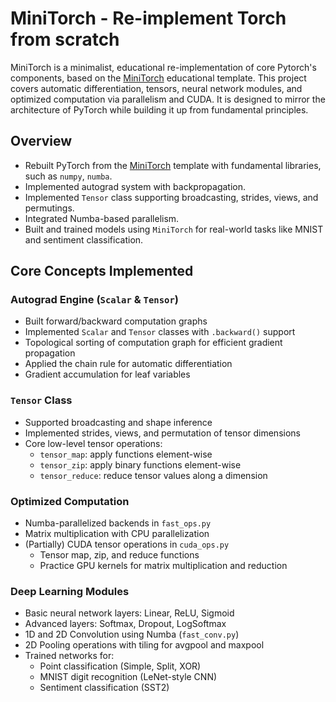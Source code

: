 # MiniTorch - Re-implement Torch from scratch
MiniTorch is a minimalist, educational re-implementation of core Pytorch's components, based on the [MiniTorch](https://github.com/minitorch/minitorch) educational template. This project covers automatic differentiation, tensors, neural network modules, and optimized computation via parallelism and CUDA. It is designed to mirror the architecture of PyTorch while building it up from fundamental principles.

## Overview
- Rebuilt PyTorch from the [MiniTorch](https://github.com/minitorch/minitorch) template with fundamental libraries, such as `numpy`, `numba`.
- Implemented autograd system with backpropagation.
- Implemented `Tensor` class supporting broadcasting, strides, views, and permutings.
- Integrated Numba-based parallelism.
- Built and trained models using `MiniTorch` for real-world tasks like MNIST and sentiment classification.

## Core Concepts Implemented

### Autograd Engine (`Scalar` & `Tensor`)
- Built forward/backward computation graphs
- Implemented `Scalar` and `Tensor` classes with `.backward()` support
- Topological sorting of computation graph for efficient gradient propagation
- Applied the chain rule for automatic differentiation
- Gradient accumulation for leaf variables

### `Tensor` Class
- Supported broadcasting and shape inference
- Implemented strides, views, and permutation of tensor dimensions
- Core low-level tensor operations:
  - `tensor_map`: apply functions element-wise
  - `tensor_zip`: apply binary functions element-wise
  - `tensor_reduce`: reduce tensor values along a dimension

### Optimized Computation
- Numba-parallelized backends in `fast_ops.py`
- Matrix multiplication with CPU parallelization
- (Partially) CUDA tensor operations in `cuda_ops.py`
  - Tensor map, zip, and reduce functions
  - Practice GPU kernels for matrix multiplication and reduction

### Deep Learning Modules
- Basic neural network layers: Linear, ReLU, Sigmoid
- Advanced layers: Softmax, Dropout, LogSoftmax
- 1D and 2D Convolution using Numba (`fast_conv.py`)
- 2D Pooling operations with tiling for avgpool and maxpool
- Trained networks for:
  - Point classification (Simple, Split, XOR)
  - MNIST digit recognition (LeNet-style CNN)
  - Sentiment classification (SST2)